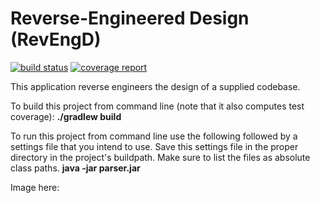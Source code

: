 # Reverse-Engineered Design (RevEngD)

[![build status](https://ada.csse.rose-hulman.edu/heshelhj/374-ThoroughbredsOfSin/badges/master/build.svg)](https://ada.csse.rose-hulman.edu/heshelhj/374-ThoroughbredsOfSin/commits/master)
[![coverage report](https://ada.csse.rose-hulman.edu/heshelhj/374-ThoroughbredsOfSin/badges/master/coverage.svg)](https://ada.csse.rose-hulman.edu/heshelhj/374-ThoroughbredsOfSin/commits/master)

This application reverse engineers the design of a supplied codebase.

To build this project from command line (note that it also computes test coverage):
**./gradlew build**


To run this project from command line use the following followed by a settings file that you intend to use. Save this
settings file in the proper directory in the project's buildpath. Make sure to list the files as absolute class paths.
**java -jar parser.jar <enter your command line arguments here>**

Image here:
